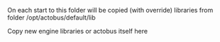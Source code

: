 On each start to this folder will be copied (with override) libraries from folder /opt/actobus/default/lib

Copy new engine libraries or actobus itself here
